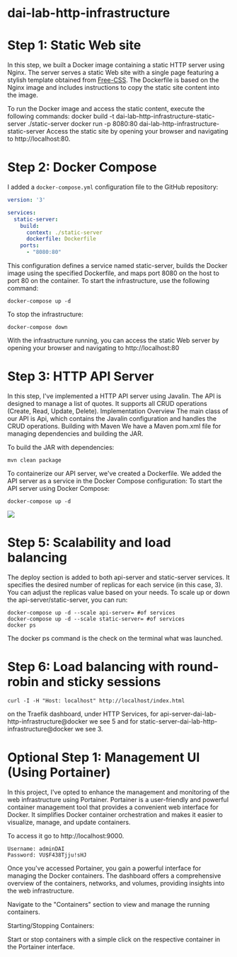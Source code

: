 # dai-lab-http-infrastructure

# Step 1: Static Web site

In this step, we built a Docker image containing a static HTTP server using Nginx. The server serves a static Web site with a single page featuring a stylish template obtained from [Free-CSS](https://www.free-css.com/). The Dockerfile is based on the Nginx image and includes instructions to copy the static site content into the image.

To run the Docker image and access the static content, execute the following commands:
docker build -t dai-lab-http-infrastructure-static-server ./static-server
docker run -p 8080:80 dai-lab-http-infrastructure-static-server
Access the static site by opening your browser and navigating to http://localhost:80.

# Step 2: Docker Compose

I added a `docker-compose.yml` configuration file to the GitHub repository:

```yml
version: '3'

services:
  static-server:
    build:
      context: ./static-server
      dockerfile: Dockerfile
    ports:
      - "8080:80"
```
This configuration defines a service named static-server, builds the Docker image using the specified Dockerfile, and maps port 8080 on the host to port 80 on the container.
To start the infrastructure, use the following command:

```
docker-compose up -d
```
To stop the infrastructure:
```
docker-compose down
```
With the infrastructure running, you can access the static Web server by opening your browser and navigating to http://localhost:80

# Step 3: HTTP API Server

In this step, I've implemented a HTTP API server using Javalin. The API is designed to manage a list of quotes. It supports all CRUD operations (Create, Read, Update, Delete).
Implementation Overview
The main class of our API is Api, which contains the Javalin configuration and handles the CRUD operations.
Building with Maven
We have a Maven pom.xml file for managing dependencies and building the JAR.

To build the JAR with dependencies:
```
mvn clean package
```
To containerize our API server, we've created a Dockerfile.
We added the API server as a service in the Docker Compose configuration:
To start the API server using Docker Compose:
```
docker-compose up -d
```
![](https://github.com/mehdibenz0/dai-lab-http-infrastructure/blob/main/InsomniaDemo.gif)

# Step 5: Scalability and load balancing

The deploy section is added to both api-server and static-server services. It specifies the desired number of replicas for each service (in this case, 3). You can adjust the replicas value based on your needs.
To scale up or down the api-server/static-server, you can run:
```
docker-compose up -d --scale api-server= #of services
docker-compose up -d --scale static-server= #of services
docker ps
```
The docker ps command is the check on the terminal what was launched.
# Step 6: Load balancing with round-robin and sticky sessions
```
curl -I -H "Host: localhost" http://localhost/index.html
```
on the Traefik dashboard, under HTTP Services, for api-server-dai-lab-http-infrastructure@docker we see 5 and for static-server-dai-lab-http-infrastructure@docker we see 3.

# Optional Step 1: Management UI (Using Portainer)

In this project, I've opted to enhance the management and monitoring of the web infrastructure using Portainer. Portainer is a user-friendly and powerful container management tool that provides a convenient web interface for Docker. It simplifies Docker container orchestration and makes it easier to visualize, manage, and update containers.

To access it go to http://localhost:9000.
```
Username: adminDAI
Password: VU$F438Tjju!sHJ
```
Once you've accessed Portainer, you gain a powerful interface for managing the Docker containers. The dashboard offers a comprehensive overview of the containers, networks, and volumes, providing insights into the web infrastructure.

Navigate to the "Containers" section to view and manage the running containers.

Starting/Stopping Containers:

Start or stop containers with a simple click on the respective container in the Portainer interface.
